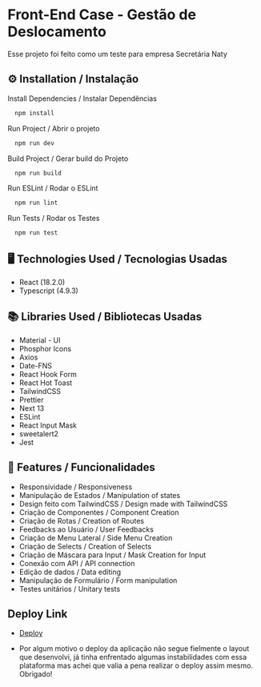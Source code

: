 # Front-End Case - Gestão de Deslocamento

Esse projeto foi feito como um teste para empresa Secretária Naty

## ⚙️ Installation / Instalação
Install Dependencies / Instalar Dependências
```bash
  npm install
```
Run Project / Abrir o projeto
```bash
  npm run dev
```
Build Project / Gerar build do Projeto
```bash
  npm run build
```

Run ESLint / Rodar o ESLint
```bash
  npm run lint
```

Run Tests / Rodar os Testes
```bash
  npm run test
```



## 🖥️ Technologies Used / Tecnologias Usadas

- React (18.2.0)
- Typescript (4.9.3)


## 📚 Libraries Used / Bibliotecas Usadas

- Material - UI
- Phosphor Icons
- Axios
- Date-FNS
- React Hook Form
- React Hot Toast
- TailwindCSS 
- Prettier
- Next 13
- ESLint
- React Input Mask
- sweetalert2
- Jest

## 🚀 Features / Funcionalidades

- Responsividade / Responsiveness
- Manipulação de Estados / Manipulation of states
- Design feito com TailwindCSS / Design made with TailwindCSS
- Criação de Componentes / Component Creation
- Criação de Rotas / Creation of Routes
- Feedbacks ao Usuário / User Feedbacks
- Criação de Menu Lateral / Side Menu Creation
- Criação de Selects / Creation of Selects
- Criação de Máscara para Input / Mask Creation for Input
- Conexão com API / API connection
- Edição de dados / Data editing
- Manipulação de Formulário / Form manipulation
- Testes unitários / Unitary tests


## Deploy Link

- [Deploy](https://gestao-de-deslocamento-gb5qhv1rq-guilhermematos13.vercel.app/)
* Por algum motivo o deploy da aplicação não segue fielmente o layout que desenvolvi, já tinha enfrentado algumas instabilidades com essa plataforma mas achei que valia a pena realizar o deploy assim mesmo. Obrigado!